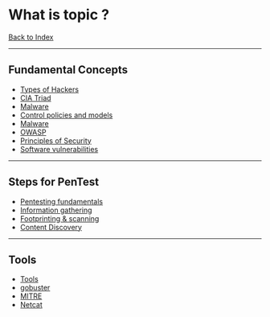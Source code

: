 # What is topic ?

[Back to Index](Index)
- --
## Fundamental Concepts
- [Types of Hackers](Types%20of%20Hackers.md)
- [CIA Triad](CIA%20Triad.md)
- [Malware](Malware.md)
- [Control policies and models](Control%20policies%20and%20models.md)
- [Malware](Malware.md)
- [OWASP](OWASP.md)
- [Principles of Security](Principles%20of%20Security.md)
- [Software vulnerabilities](Software%20vulnerabilities.md)
- --
## Steps for PenTest
- [Pentesting fundamentals](Pentesting%20fundamentals.md)
- [Information gathering](Information%20gathering.md)
- [Footprinting & scanning](Footprinting%20&%20scanning.md)
- [Content Discovery](Content%20Discovery.md)
- --
## Tools
- [Tools](Tools.md)
- [gobuster](gobuster.md)
- [MITRE](MITRE.md)
- [Netcat](Netcat.md)